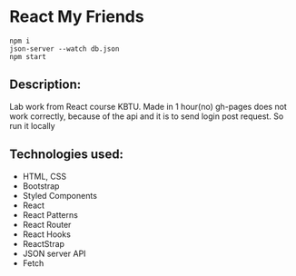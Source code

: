 # React My Friends

```
npm i
json-server --watch db.json
npm start
```

## Description:

Lab work from React course KBTU. Made in 1 hour(no)
gh-pages does not work correctly, because of the api and it is to send login post request. So run it locally


## Technologies used:

- HTML, CSS
- Bootstrap
- Styled Components
- React
- React Patterns
- React Router
- React Hooks
- ReactStrap
- JSON server API
- Fetch

